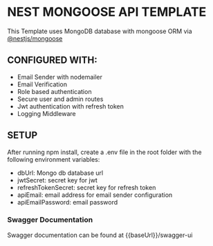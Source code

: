 # NEST MONGOOSE API TEMPLATE
  This Template uses MongoDB database with mongoose ORM via [@nestjs/mongoose](https://github.com/nestjs/mongoose "@nestjs/mongoose")

## CONFIGURED WITH:
- Email Sender with nodemailer
- Email Verification
- Role based authentication
- Secure user and admin routes 
- Jwt authentication with refresh token
- Logging Middleware

## SETUP
  After running npm install, create a .env file in the root folder with the following environment variables:
  - dbUrl: Mongo db database url
  - jwtSecret: secret key for jwt
  - refreshTokenSecret: secret key for refresh token
  - apiEmail: email address for email sender configuration
  - apiEmailPassword: email password

### Swagger Documentation
  Swagger documentation can be found at {{baseUrl}}/swagger-ui